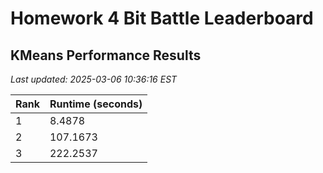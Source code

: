 # Homework 4 Bit Battle Leaderboard

## KMeans Performance Results

*Last updated: 2025-03-06 10:36:16 EST*

| Rank | Runtime (seconds) |
|------|------------------|
| 1 | 8.4878 |
| 2 | 107.1673 |
| 3 | 222.2537 |

